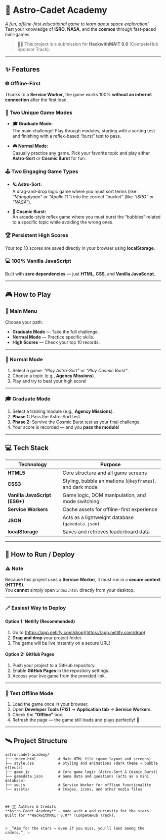 # 🚀 Astro-Cadet Academy

_A fun, offline-first educational game to learn about space exploration!_  
Test your knowledge of **ISRO**, **NASA**, and the **cosmos** through fast-paced mini-games.

> 🧑‍🚀 This project is a submission for **HackwithMAIT 6.0** (CompeteHub Sponsor Track).

---

## ✨ Features

### 🌐 Offline-First
Thanks to a **Service Worker**, the game works 100% **without an internet connection** after the first load.

### 🧩 Two Unique Game Modes
- **🎓 Graduate Mode:**  
  The main challenge! Play through modules, starting with a sorting test and finishing with a reflex-based “burst” test to pass.
  
- **🎮 Normal Mode:**  
  Casually practice any game. Pick your favorite topic and play either **Astro-Sort** or **Cosmic Burst** for fun.

### 🕹️ Two Engaging Game Types
- **🪐 Astro-Sort:**  
  A drag-and-drop logic game where you must sort terms (like _“Mangalyaan”_ or _“Apollo 11”_) into the correct “bucket” (like _“ISRO”_ or _“NASA”_).

- **💫 Cosmic Burst:**  
  An arcade-style reflex game where you must burst the “bubbles” related to a specific topic while avoiding the wrong ones.

### 🏆 Persistent High Scores
Your top 10 scores are saved directly in your browser using **localStorage**.

### 💻 100% Vanilla JavaScript
Built with **zero dependencies** — just **HTML**, **CSS**, and **Vanilla JavaScript**.

---

## 🎮 How to Play

### 🪩 Main Menu
Choose your path:
- **Graduate Mode** — Take the full challenge.
- **Normal Mode** — Practice specific skills.
- **High Scores** — Check your top 10 records.

---

### 🔭 Normal Mode
1. Select a game: _“Play Astro-Sort”_ or _“Play Cosmic Burst”_.  
2. Choose a topic (e.g., **Agency Missions**).  
3. Play and try to beat your high score!

---

### 🎓 Graduate Mode
1. Select a training module (e.g., **Agency Missions**).  
2. **Phase 1:** Pass the Astro-Sort test.  
3. **Phase 2:** Survive the Cosmic Burst test as your final challenge.  
4. Your score is recorded — and you **pass the module**!

---

## 💻 Tech Stack

| Technology | Purpose |
|-------------|----------|
| **HTML5** | Core structure and all game screens |
| **CSS3** | Styling, bubble animations (`@keyframes`), and dark mode |
| **Vanilla JavaScript (ES6+)** | Game logic, DOM manipulation, and mode switching |
| **Service Workers** | Cache assets for offline-first experience |
| **JSON** | Acts as a lightweight database (`gamedata.json`) |
| **localStorage** | Saves and retrieves leaderboard data |

---

## 🚀 How to Run / Deploy

### ⚠️ Note
Because this project uses a **Service Worker**, it must run in a **secure context (HTTPS)**.  
You **cannot** simply open `index.html` directly from your desktop.

---

### 🪄 Easiest Way to Deploy

#### Option 1: Netlify (Recommended)
1. Go to [https://app.netlify.com/drop](https://app.netlify.com/drop)
2. **Drag and drop** your project folder.
3. The game will be live instantly on a secure URL!

#### Option 2: GitHub Pages
1. Push your project to a GitHub repository.  
2. Enable **GitHub Pages** in the repository settings.  
3. Access your live game from the provided link.

---

### 🧠 Test Offline Mode
1. Load the game once in your browser.  
2. Open **Developer Tools (F12)** → **Application tab** → **Service Workers**.  
3. Check the **“Offline”** box.  
4. Refresh the page — the game still loads and plays perfectly! 🚀

---

## 🛰️ Project Structure

```plaintext
astro-cadet-academy/
├── index.html          # Main HTML file (game layout and screens)
├── style.css           # Styling and animations (dark theme + bubble effects)
├── game.js             # Core game logic (Astro-Sort & Cosmic Burst)
├── gamedata.json       # Game data and questions (acts as a mini database)
├── sw.js               # Service Worker for offline functionality
└── assets/             # Images, icons, and other media files



## 👨‍🚀 Authors & Credits
**Astro-Cadet Academy** — made with ❤️ and curiosity for the stars.  
Built for **HackwithMAIT 6.0** (CompeteHub Track).


> _“Aim for the stars — even if you miss, you’ll land among the cadets.”_ ✨
